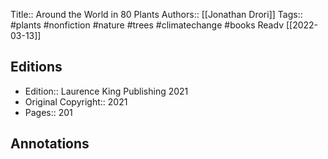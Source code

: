 Title::  Around the World in 80 Plants
Authors::  [[Jonathan Drori]]
Tags::  #plants #nonfiction #nature #trees #climatechange #books 
Readv [[2022-03-13]]

## Editions
- Edition::  Laurence King Publishing 2021
- Original Copyright::  2021
- Pages::  201

## Annotations
